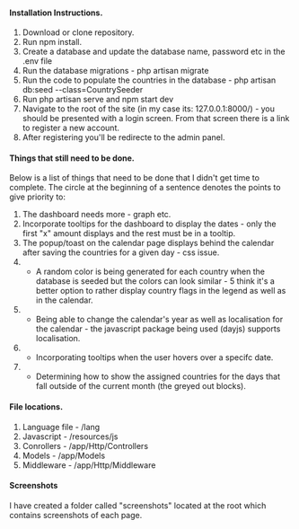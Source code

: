 #### Installation Instructions.

1. Download or clone repository.
2. Run npm install.
3. Create a database and update the database name, password etc in the .env file
4. Run the database migrations - php artisan migrate
5. Run the code to populate the countries in the database - php artisan db:seed --class=CountrySeeder
6. Run php artisan serve and npm start dev
7. Navigate to the root of the site (in my case its: 127.0.0.1:8000/) - you should be presented with a login screen. From that screen there is a link to register a new account.
8. After registering you'll be redirecte to the admin panel.

#### Things that still need to be done.

Below is a list of things that need to be done that I didn't get time to complete. The circle at the beginning of a sentence denotes the points to give priority to:

1. The dashboard needs more - graph etc.
2. Incorporate tooltips for the dashboard to display the dates - only the first "x" amount displays and the rest must be in a tooltip.
3. The popup/toast on the calendar page displays behind the calendar after saving the countries for a given day - css issue.
4. * A random color is being generated for each country when the database is seeded but the colors can look similar - 5 think it's a better option to rather display country flags in the legend as well as in the calendar.
6. * Being able to change the calendar's year as well as localisation for the calendar - the javascript package being used (dayjs)  supports localisation.
7. * Incorporating tooltips when the user hovers over a specifc date.
8. * Determining how to show the assigned countries for the days that fall outside of the current month (the greyed out blocks). 

#### File locations.

1. Language file - /lang
2. Javascript - /resources/js
3. Conrollers - /app/Http/Controllers
4. Models - /app/Models
5. Middleware - /app/Http/Middleware

#### Screenshots

I have created a folder called "screenshots" located at the root which contains screenshots of each page.